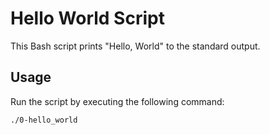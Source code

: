 # Hello World Script

This Bash script prints "Hello, World" to the standard output.

## Usage

Run the script by executing the following command:

```bash
./0-hello_world
